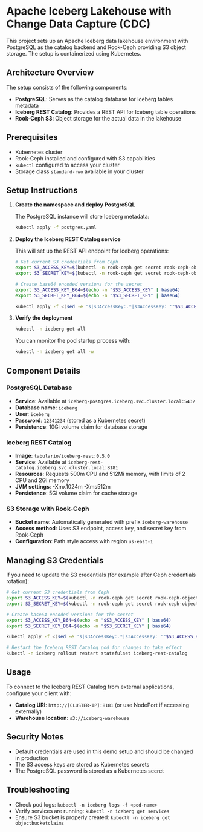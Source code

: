 # Apache Iceberg Lakehouse with Change Data Capture (CDC)

This project sets up an Apache Iceberg data lakehouse environment with PostgreSQL as the catalog backend and Rook-Ceph providing S3 object storage. The setup is containerized using Kubernetes.

## Architecture Overview

The setup consists of the following components:

- **PostgreSQL**: Serves as the catalog database for Iceberg tables metadata
- **Iceberg REST Catalog**: Provides a REST API for Iceberg table operations
- **Rook-Ceph S3**: Object storage for the actual data in the lakehouse

## Prerequisites

- Kubernetes cluster
- Rook-Ceph installed and configured with S3 capabilities
- `kubectl` configured to access your cluster
- Storage class `standard-rwo` available in your cluster

## Setup Instructions

1. **Create the namespace and deploy PostgreSQL**

   The PostgreSQL instance will store Iceberg metadata:

   ```bash
   kubectl apply -f postgres.yaml
   ```

2. **Deploy the Iceberg REST Catalog service**

   This will set up the REST API endpoint for Iceberg operations:

   ```bash
   # Get current S3 credentials from Ceph
   export S3_ACCESS_KEY=$(kubectl -n rook-ceph get secret rook-ceph-object-user-my-store-my-user -o jsonpath='{.data.AccessKey}' | base64 --decode)
   export S3_SECRET_KEY=$(kubectl -n rook-ceph get secret rook-ceph-object-user-my-store-my-user -o jsonpath='{.data.SecretKey}' | base64 --decode)

   # Create base64 encoded versions for the secret
   export S3_ACCESS_KEY_B64=$(echo -n "$S3_ACCESS_KEY" | base64)
   export S3_SECRET_KEY_B64=$(echo -n "$S3_SECRET_KEY" | base64)

   kubectl apply -f <(sed -e 's|s3AccessKey:.*|s3AccessKey: '"$S3_ACCESS_KEY_B64"'|' -e 's|s3SecretKey:.*|s3SecretKey: '"$S3_SECRET_KEY_B64"'|' rest-catalog.yaml)
   ```

3. **Verify the deployment**

   ```bash
   kubectl -n iceberg get all
   ```

   You can monitor the pod startup process with:

   ```bash
   kubectl -n iceberg get all -w
   ```

## Component Details

### PostgreSQL Database

- **Service**: Available at `iceberg-postgres.iceberg.svc.cluster.local:5432`
- **Database name**: `iceberg`
- **User**: `iceberg`
- **Password**: `12341234` (stored as a Kubernetes secret)
- **Persistence**: 10Gi volume claim for database storage

### Iceberg REST Catalog

- **Image**: `tabulario/iceberg-rest:0.5.0`
- **Service**: Available at `iceberg-rest-catalog.iceberg.svc.cluster.local:8181`
- **Resources**: Requests 500m CPU and 512Mi memory, with limits of 2 CPU and 2Gi memory
- **JVM settings**: -Xmx1024m -Xms512m
- **Persistence**: 5Gi volume claim for cache storage

### S3 Storage with Rook-Ceph

- **Bucket name**: Automatically generated with prefix `iceberg-warehouse`
- **Access method**: Uses S3 endpoint, access key, and secret key from Rook-Ceph
- **Configuration**: Path style access with region `us-east-1`

## Managing S3 Credentials

If you need to update the S3 credentials (for example after Ceph credentials rotation):

```bash
# Get current S3 credentials from Ceph
export S3_ACCESS_KEY=$(kubectl -n rook-ceph get secret rook-ceph-object-user-my-store-my-user -o jsonpath='{.data.AccessKey}' | base64 --decode)
export S3_SECRET_KEY=$(kubectl -n rook-ceph get secret rook-ceph-object-user-my-store-my-user -o jsonpath='{.data.SecretKey}' | base64 --decode)

# Create base64 encoded versions for the secret
export S3_ACCESS_KEY_B64=$(echo -n "$S3_ACCESS_KEY" | base64)
export S3_SECRET_KEY_B64=$(echo -n "$S3_SECRET_KEY" | base64)

kubectl apply -f <(sed -e 's|s3AccessKey:.*|s3AccessKey: '"$S3_ACCESS_KEY_B64"'|' -e 's|s3SecretKey:.*|s3SecretKey: '"$S3_SECRET_KEY_B64"'|' rest-catalog.yaml)

# Restart the Iceberg REST Catalog pod for changes to take effect
kubectl -n iceberg rollout restart statefulset iceberg-rest-catalog
```

## Usage

To connect to the Iceberg REST Catalog from external applications, configure your client with:

- **Catalog URI**: `http://[CLUSTER-IP]:8181` (or use NodePort if accessing externally)
- **Warehouse location**: `s3://iceberg-warehouse`

## Security Notes

- Default credentials are used in this demo setup and should be changed in production
- The S3 access keys are stored as Kubernetes secrets
- The PostgreSQL password is stored as a Kubernetes secret

## Troubleshooting

- Check pod logs: `kubectl -n iceberg logs -f <pod-name>`
- Verify services are running: `kubectl -n iceberg get services`
- Ensure S3 bucket is properly created: `kubectl -n iceberg get objectbucketclaims`
